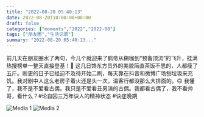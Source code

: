 ```yaml
---
title: "2022-08-20 05:40:13"
date: 2022-08-20T10:00:00+08:00
draft: false
categories: ["moments","2022","2022-08"]
tags: ["朋友圈","生活记录"]
summary: "2022-08-20 05:40:13..."
---
```


前几天在朋友圈水了两句，今儿个就迎来了鹤帝从糊咖到“预备顶流”的飞升，挂满热搜榜单一整天直接登基！🤤 这几日馋东方员外的美貌简直茶饭不思的，人都瘦了五斤。断更的日子已经迫不及待开始二刷，每天靠在抖音和微博广场刨垃圾来充饥。我对剧中人这么老房子着火还是头一次，温客行都没那么大排面的。🙃 我懂了，我不是不爱看古偶，我只是不爱看丑男演的古偶。我都看古偶了，我不看帅哥，看什么？
​
​#论自囚三万年诀人的精神状态
​#诀症晚期

![Media 1](/Moments/photos/2022-08-20/202208200540130.jpg)
![Media 2](/Moments/photos/2022-08-20/202208200540131.jpg)

